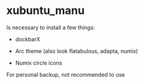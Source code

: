 # xubuntu_manu
Is necessary to install a few things:

 - dockbarX
 
 - Arc theme (also look flatabulous, adapta, numix)
 
 - Numix circle icons
 
For personal backup, not recommended to use
